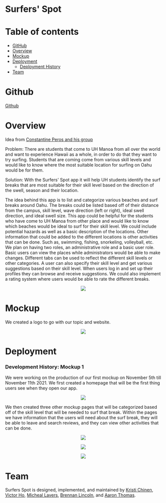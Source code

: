 # Surfers' Spot



# Table of contents

* [GitHub](#github)
* [Overview](#overview)
* [Mockup](#mockup)
* [Deployment](#Deployment)
  * [Deployment History](#DeploymentHistory)
* [Team](#team)

# Github
[Github](https://github.com/surfers-spot/surfers-spot)

# Overview

Idea from [Constantine Peros and his group](https://cperos.github.io/essays/final-project-idea.html)

Problem: There are students that come to UH Manoa from all over the world and want to experience Hawaii as a whole, in order to do that they want to try surfing. Students that are coming come from various skill levels and would like to know where the most suitable location for surfing on Oahu would be for them. 

Solution: With the Surfers' Spot app it will help UH students identify the surf breaks that are most suitable for their skill level based on the direction of the swell, season and their location.  

The idea behind this app is to list and categorize various beaches and surf breaks around Oahu. The breaks could be listed based off of their distance from the campus, skill level, wave direction (left or right), ideal swell direction, and ideal swell size. This app could be helpful for the students who have come to UH Manoa from other place and would like to know which beaches would be ideal to surf for their skill level. We could include potential hazards as well as a basic description of the locations. Other information that could be added to the different locations is other activities that can be done. Such as, swimming, fishing, snorkeling, volleyball, etc. We plan on having two roles, an administrative role and a basic user role. Basic users can view the places while administrators would be able to make changes. Different tabs can be used to reflect the different skill levels or other categories. A user can also specify their skill level and get various suggestions based on their skill level. When users log in and set up their profiles they can browse and receive suggestions. We could also implement a rating system where users would be able to rate the different breaks. 

<p align="center">
  <img src="images/mock-example-page.png">
</p>

# Mockup
We created a logo to go with our topic and website. 

<p align="center">
  <img src="images/Surfers'%20Spot.png">
</p>

# Deployment

### Development History: Mockup 1
We were working on the production of our first mockup on November 5th till November 11th 2021. We first created a homepage that will be the first thing users see when they open our app. 
<p align="center">
    <img src="images/surfers-spot-mockups.png">
</p>

We then created three other mockup pages that will be categorized based off of the skill level that will be needed to surf that break. Within the pages we have information that the users will need about the surf break, they will be able to leave and search reviews, and they can view other activities that can be done. 

<p align="center">
    <img src="images/surfers-spot-mockups-1.png">
</p>

<p align="center">
    <img src="images/surfers-spot-mockups-2.png">
</p>

<p align="center">
    <img src="images/surfers-spot-mockups-3.png">
</p> 


# Team

Surfers Spot is designed, implemented, and maintained by [Kristi Chinen](https://kristihchinen.github.io/), [Victor Ho](https://hovictor2000.github.io/), [Micheal Lavers](https://sync925.github.io/), [Brennan Lincoln](https://blincoln15.github.io/), and [Aaron Thomas](https://aaron-toomas.github.io/).









